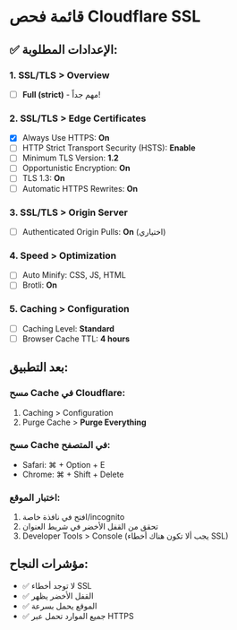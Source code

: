 # قائمة فحص Cloudflare SSL

## ✅ الإعدادات المطلوبة:

### 1. SSL/TLS > Overview
- [ ] **Full (strict)** - مهم جداً!

### 2. SSL/TLS > Edge Certificates
- [x] Always Use HTTPS: **On**
- [ ] HTTP Strict Transport Security (HSTS): **Enable**
- [ ] Minimum TLS Version: **1.2**
- [ ] Opportunistic Encryption: **On**
- [ ] TLS 1.3: **On**
- [ ] Automatic HTTPS Rewrites: **On**

### 3. SSL/TLS > Origin Server
- [ ] Authenticated Origin Pulls: **On** (اختياري)

### 4. Speed > Optimization
- [ ] Auto Minify: CSS, JS, HTML
- [ ] Brotli: **On**

### 5. Caching > Configuration
- [ ] Caching Level: **Standard**
- [ ] Browser Cache TTL: **4 hours**

## بعد التطبيق:

### مسح Cache في Cloudflare:
1. Caching > Configuration
2. Purge Cache > **Purge Everything**

### مسح Cache في المتصفح:
- Safari: ⌘ + Option + E
- Chrome: ⌘ + Shift + Delete

### اختبار الموقع:
1. افتح في نافذة خاصة/incognito
2. تحقق من القفل الأخضر في شريط العنوان
3. Developer Tools > Console (يجب ألا تكون هناك أخطاء SSL)

## مؤشرات النجاح:
- ✅ لا توجد أخطاء SSL
- ✅ القفل الأخضر يظهر
- ✅ الموقع يحمل بسرعة
- ✅ جميع الموارد تحمل عبر HTTPS

